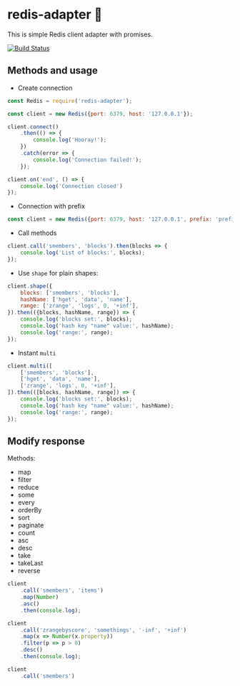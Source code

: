 # redis-adapter 🔌 

This is simple Redis client adapter with promises. 

[![Build Status](https://travis-ci.org/jazzpool/redis-adapter.svg?branch=master)](https://travis-ci.org/jazzpool/redis-adapter)

## Methods and usage

 - Create connection
```js 
const Redis = require('redis-adapter');

const client = new Redis({port: 6379, host: '127.0.0.1'});

client.connect()
    .then(() => {
        console.log('Hooray!');
    })
    .catch(error => {
        console.log('Connection failed!');
    });

client.on('end', () => {
    console.log('Connection closed')
});
```
 - Connection with prefix
```js
const client = new Redis({port: 6379, host: '127.0.0.1', prefix: 'prefix'});
```
 - Call methods
```js
client.call('smembers', 'blocks').then(blocks => {
    console.log('List of blocks:', blocks);
});
```

 - Use `shape` for plain shapes:

```js
client.shape({
    blocks: ['smembers', 'blocks'],
    hashName: ['hget', 'data', 'name'],
    range: ['zrange', 'logs', 0, '+inf'],
}).then(({blocks, hashName, range}) => {
    console.log('blocks set:', blocks);
    console.log('hash key "name" value:', hashName);
    console.log('range:', range);
});
```

 - Instant `multi`

```js
client.multi([
    ['smembers', 'blocks'],
    ['hget', 'data', 'name'],
    ['zrange', 'logs', 0, '+inf'],
]).then(([blocks, hashName, range]) => {
    console.log('blocks set:', blocks);
    console.log('hash key "name" value:', hashName);
    console.log('range:', range);
});
```


## Modify response

Methods:
 - map
 - filter
 - reduce
 - some
 - every
 - orderBy
 - sort 
 - paginate
 - count
 - asc
 - desc
 - take
 - takeLast
 - reverse

```js
client
    .call('smembers', 'items')
    .map(Number)
    .asc()
    .then(console.log);

client
    .call('zrangebyscore', 'somethings', '-inf', '+inf')
    .map(x => Number(x.property))
    .filter(p => p > 0)
    .desc()
    .then(console.log);

client
    .call('smembers')
```

